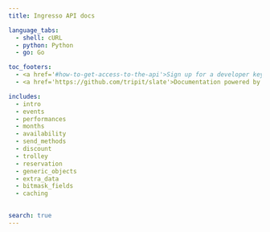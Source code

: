 ```yaml
---
title: Ingresso API docs

language_tabs:
  - shell: cURL
  - python: Python
  - go: Go

toc_footers:
  - <a href='#how-to-get-access-to-the-api'>Sign up for a developer key</a>
  - <a href='https://github.com/tripit/slate'>Documentation powered by Slate</a>

includes:
  - intro
  - events
  - performances
  - months
  - availability
  - send_methods
  - discount
  - trolley
  - reservation
  - generic_objects
  - extra_data
  - bitmask_fields
  - caching

  
search: true
---
```

